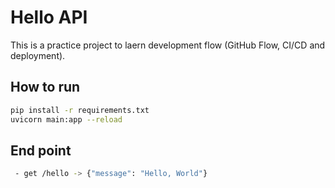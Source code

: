 # Hello API
This is a practice project to laern development flow (GitHub Flow, CI/CD and deployment). 

## How to run
```bash
pip install -r requirements.txt
uvicorn main:app --reload
```

## End point
```bash
 - get /hello -> {"message": "Hello, World"}
```
